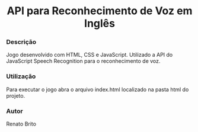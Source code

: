 <h1 align="center">API para Reconhecimento de Voz em Inglês</h1>

### Descrição
Jogo desenvolvido com HTML, CSS e JavaScript.
Utilizado a API do JavaScript Speech Recognition para o reconhecimento de voz.


### Utilização
Para executar o jogo abra o arquivo index.html localizado na pasta html do projeto.


### Autor
Renato Brito